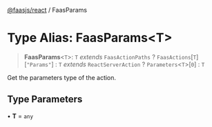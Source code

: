 [@faasjs/react](../README.md) / FaasParams

# Type Alias: FaasParams\<T\>

> **FaasParams**\<`T`\>: `T` *extends* `FaasActionPaths` ? `FaasActions`\[`T`\]\[`"Params"`\] : `T` *extends* `ReactServerAction` ? `Parameters`\<`T`\>\[`0`\] : `T`

Get the parameters type of the action.

## Type Parameters

• **T** = `any`
